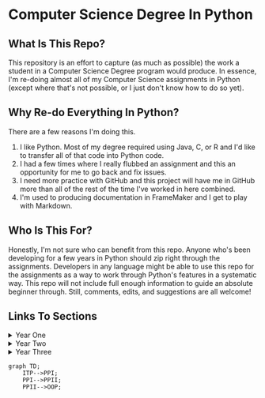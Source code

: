 # Computer Science Degree In Python

## What Is This Repo?

This repository is an effort to capture (as much as possible) the work a student in a Computer Science Degree program would produce. In essence, I'm re-doing almost all of my Computer Science assignments in Python (except where that's not possible, or I just don't know how to do so yet).

## Why Re-do Everything In Python?

There are a few reasons I'm doing this. 
1. I like Python. Most of my degree required using Java, C, or R and I'd like to transfer all of that code into Python code. 
2. I had a few times where I really flubbed an assignment and this an opportunity for me to go back and fix issues. 
3. I need more practice with GitHub and this project will have me in GitHub more than all of the rest of the time I've worked in here combined. 
4. I'm used to producing documentation in FrameMaker and I get to play with Markdown. 

## Who Is This For?

Honestly, I'm not sure who can benefit from this repo. Anyone who's been developing for a few years in Python should zip right through the assignments. Developers in any language might be able to use this repo for the assignments as a way to work through Python's features in a systematic way. This repo will not include full enough information to guide an absolute beginner through. Still, comments, edits, and suggestions are all welcome!

## Links To Sections


<details><summary>Year One</summary>

#### [Year One](Year_One/Year_One.md)
*   [Introduction to Programming](Year_One/1.IntroductionToProgramming/IntroToProgramming.md)
*   [Programming Principles I](Year_One/2.ProgrammingPrinciplesI/ProgrammingPrinciplesI.md)
*   [Programming Principles II](Year_One/3.ProgrammingPrinciplesII/ProgrammingPrinciplesII.md)
*   [Object Oriented Programming](Year_One/4.ObjectOrientedProgramming/OOP.md)
*   [Algebra and Pre-Calculus](Year_One/5.AlgebraAndPre-Calc/Algebra.md)
</details>


<details><summary>Year Two</summary>

#### [Year Two](Year_Two/Year_Two.md)

*   [Data Structures](Year_Two/1.DataStructures/DataStructures.md)
*   [Algorithms](Year_Two/2.Algorithms/Algorithms.md)
*   [Relational Database Systems](Year_Two/3.RDBS/RDBS.md)
*   [Web Development](Year_Two/4.WebDev/WebDev.md)
*   [Web Scraping](Year_Two/5.WebScraping/WebScraping.md)
</details>


<details><summary>Year Three</summary>

#### [Year Three](Year_Three/Year_Three.md)

*   [Data Mining](Year_Three/1.DataMining/DataMining.md)
*   [Big Data Analytics](Year_Three/2.BigData/BigData.md)
*   [Natural Language Processing](Year_Three/3.NLP/NLP.md)
*   [Parallel & Cloud Computing](Year_Three/4.Parallel/Parallel.md)
</details>


```mermaid
graph TD;
    ITP-->PPI;
    PPI-->PPII;
    PPII-->OOP;
```